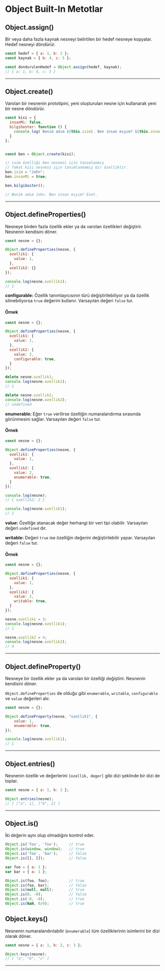 # Object Built-In Metotlar

## **Object.assign()**

Bir veya daha fazla kaynak nesneyi belirtilen bir hedef nesneye kopyalar. Hedef nesneyi döndürür.

```js
const hedef = { a: 1, b: 2 };
const kaynak = { b: 4, c: 5 };

const dondurulenHedef = Object.assign(hedef, kaynak);
// { a: 1, b: 4, c: 5 }
```
---

## **Object.create()**

Varolan bir nesnenin prototipini, yeni oluşturulan nesne için kullanarak yeni bir nesne döndürür.

```js
const kisi = {
  insanMi: false,
  bilgiGoster: function () {
    console.log(`Benim adım ${this.isim}. Ben insan mıyım? ${this.insanMi ? 'Evet' : 'Hayır'}.`);
  }
};


const ben = Object.create(kisi);

// isim özelliği ben nesnesi için tanımlanmış 
// fakat kisi nesnesi için tanımlanmamış bir özelliktir.
ben.isim = "John"; 
ben.insanMi = true;

ben.bilgiGoster();

// Benim adım John. Ben insan mıyım? Evet.

```
---

## **Object.defineProperties()**

Nesneye birden fazla özellik ekler ya da varolan özellikleri değiştirir. Nesnenin kendisini döner.

```js
const nesne = {};

Object.defineProperties(nesne, {
  ozellik1: {
    value: 1,
  },
  ozellik2: {}
});

console.log(nesne.ozellik1);
// 1
```

**configurable:** Özellik tanımlayıcısının türü değiştirilebiliyor ya da özellik silinebiliyorsa `true` değerini kullanır. Varsayılan değeri `false` tur.

#### Örnek
```js
const nesne = {};

Object.defineProperties(nesne, {
  ozellik1: {
    value: 1,
  },
  ozellik2: {
    value: 2,
    configurable: true,
  }
});

delete nesne.ozellik1;
console.log(nesne.ozellik1);
// 1

delete nesne.ozellik2;
console.log(nesne.ozellik2);
// undefined
```

**enumerable:** Eğer `true` verilirse özelliğin numaralandırma sırasında görünmesini sağlar. Varsayılan değeri `false` tur.

#### Örnek
```js
const nesne = {};

Object.defineProperties(nesne, {
  ozellik1: {
    value: 1,
  },
  ozellik2: {
    value: 2,
    enumerable: true,
  }
});

console.log(nesne);
// { ozellik2: 2 }

console.log(nesne.ozellik1);
// 1
```

**value:** Özelliğe atanacak değer herhangi bir veri tipi olabilir. Varsayılan değeri `undefined` dır.

**writable:** Değeri `true` ise özelliğin değerini değiştirilebilir yapar. Varsayılan değeri `false` tur.


#### Örnek
```js
const nesne = {};

Object.defineProperties(nesne, {
  ozellik1: {
    value: 1,
  },
  ozellik2: {
    value: 2,
    writable: true,
  }
});

nesne.ozellik1 = 3;
console.log(nesne.ozellik1);
// 1

nesne.ozellik2 = 4;
console.log(nesne.ozellik2);
// 4
```
---

## **Object.defineProperty()**

Nesneye bir özellik ekler ya da varolan bir özelliği değiştirir. Nesnenin kendisini döner.

`Object.defineProperties` de olduğu gibi `enumerable`, `writable`, `configurable` ve `value` değerleri alır.

```js
const nesne = {};

Object.defineProperty(nesne, "ozellik1", {
    value: 1,
    enumerable: true,
});

console.log(nesne.ozellik1);
// 1
```
---

## **Object.entries()**

Nesnenin özellik ve değerlerini `[ozellik, deger]` gibi dizi şeklinde bir dizi de toplar.

```js
const nesne = { a: 1, b: 2 };

Object.entries(nesne);
// [ ["a", 1], ["b", 2] ]
```
---

## **Object.is()**

İki değerin aynı olup olmadığını kontrol eder.

```js
Object.is('foo', 'foo');     // true
Object.is(window, window);   // true
Object.is('foo', 'bar');     // false
Object.is([], []);           // false

var foo = { a: 1 };
var bar = { a: 1 };

Object.is(foo, foo);         // true
Object.is(foo, bar);         // false
Object.is(null, null);       // true
Object.is(0, -0);            // false
Object.is(-0, -0);           // true
Object.is(NaN, 0/0);         // true
```

## **Object.keys()**

Nesnenin numaralandırılabilir (`enumerable`) tüm özelliklerinin isimlerini bir dizi olarak döner.

```js
const nesne = { a: 1, b: 2, c: 3 };

Object.keys(nesne);
// [ "a", "b", "c" ]
```
---